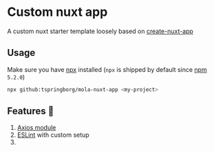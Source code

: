# Custom nuxt app
A custom nuxt starter template loosely based on [create-nuxt-app](https://github.com/nuxt/create-nuxt-app)

## Usage
Make sure you have [npx](https://www.npmjs.com/package/npx) installed (`npx` is shipped by default since [npm](https://www.npmjs.com/get-npm) `5.2.0`)

```bash
npx github:tspringborg/mola-nuxt-app <my-project>
```

## Features :tada:
1. [Axios module](https://github.com/nuxt-community/axios-module)
2. [ESLint](https://eslint.org/) with custom setup
3. 